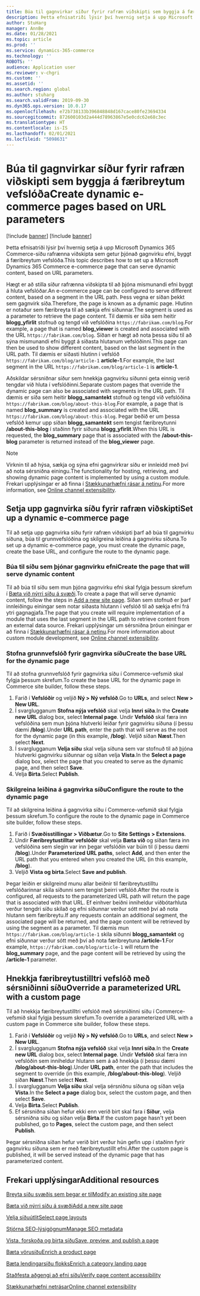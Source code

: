 ```yaml
---
title: Búa til gagnvirkar síður fyrir rafræn viðskipti sem byggja á færibreytum vefslóða
description: Þetta efnisatriði lýsir því hvernig setja á upp Microsoft Dynamics 365 Commerce-síðu rafrænna viðskipta sem getur þjónað gagnvirku efni, byggt á færibreytum vefslóða.
author: StuHarg
manager: AnnBe
ms.date: 01/28/2021
ms.topic: article
ms.prod: ''
ms.service: dynamics-365-commerce
ms.technology: ''
ROBOTS: ''
audience: Application user
ms.reviewer: v-chgri
ms.custom: ''
ms.assetid: ''
ms.search.region: global
ms.author: stuharg
ms.search.validFrom: 2019-09-30
ms.dyn365.ops.version: 10.0.17
ms.openlocfilehash: e72b738133b396848848d167cace80fe23694334
ms.sourcegitcommit: 872600103d2a444d78963867e5e0cdc62e68c3ec
ms.translationtype: HT
ms.contentlocale: is-IS
ms.lasthandoff: 02/01/2021
ms.locfileid: "5098631"
---
```

# <a name="create-dynamic-e-commerce-pages-based-on-url-parameters"></a><span data-ttu-id="9917a-103">Búa til gagnvirkar síður fyrir rafræn viðskipti sem byggja á færibreytum vefslóða</span><span class="sxs-lookup"><span data-stu-id="9917a-103">Create dynamic e-commerce pages based on URL parameters</span></span>

[!include [banner](includes/banner.md)]
[!include [banner](includes/preview-banner.md)]

<span data-ttu-id="9917a-104">Þetta efnisatriði lýsir því hvernig setja á upp Microsoft Dynamics 365 Commerce-síðu rafrænna viðskipta sem getur þjónað gagnvirku efni, byggt á færibreytum vefslóða.</span><span class="sxs-lookup"><span data-stu-id="9917a-104">This topic describes how to set up a Microsoft Dynamics 365 Commerce e-commerce page that can serve dynamic content, based on URL parameters.</span></span>

<span data-ttu-id="9917a-105">Hægt er að stilla síður rafrænna viðskipta til að þjóna mismunandi efni byggt á hluta vefslóðar.</span><span class="sxs-lookup"><span data-stu-id="9917a-105">An e-commerce page can be configured to serve different content, based on a segment in the URL path.</span></span> <span data-ttu-id="9917a-106">Þess vegna er síðan þekkt sem gagnvirk síða.</span><span class="sxs-lookup"><span data-stu-id="9917a-106">Therefore, the page is known as a dynamic page.</span></span> <span data-ttu-id="9917a-107">Hlutinn er notaður sem færibreyta til að sækja efni síðunnar.</span><span class="sxs-lookup"><span data-stu-id="9917a-107">The segment is used as a parameter to retrieve the page content.</span></span> <span data-ttu-id="9917a-108">Til dæmis er síða sem heitir **blogg\_yfirlit** stofnuð og tengd við vefslóðina `https://fabrikam.com/blog`.</span><span class="sxs-lookup"><span data-stu-id="9917a-108">For example, a page that is named **blog\_viewer** is created and associated with the URL `https://fabrikam.com/blog`.</span></span> <span data-ttu-id="9917a-109">Síðan er hægt að nota þessa síðu til að sýna mismunandi efni byggt á síðasta hlutanum vefslóðinni.</span><span class="sxs-lookup"><span data-stu-id="9917a-109">This page can then be used to show different content, based on the last segment in the URL path.</span></span> <span data-ttu-id="9917a-110">Til dæmis er síðasti hlutinn í vefslóð `https://fabrikam.com/blog/article-1` **article-1**.</span><span class="sxs-lookup"><span data-stu-id="9917a-110">For example, the last segment in the URL `https://fabrikam.com/blog/article-1` is **article-1**.</span></span>

<span data-ttu-id="9917a-111">Aðskildar sérsniðnar síður sem hnekkja gagnvirku síðunni geta einnig verið tengdar við hluta í vefslóðinni.</span><span class="sxs-lookup"><span data-stu-id="9917a-111">Separate custom pages that override the dynamic page can also be associated with segments in the URL path.</span></span> <span data-ttu-id="9917a-112">Til dæmis er síða sem heitir **blogg\_samantekt** stofnuð og tengd við vefslóðina `https://fabrikam.com/blog/about-this-blog`.</span><span class="sxs-lookup"><span data-stu-id="9917a-112">For example, a page that is named **blog\_summary** is created and associated with the URL `https://fabrikam.com/blog/about-this-blog`.</span></span> <span data-ttu-id="9917a-113">Þegar beðið er um þessa vefslóð kemur upp síðan **blogg\_samantekt** sem tengist færibreytunni **/about-this-blog** í staðinn fyrir síðuna **blogg\_yfirlit**.</span><span class="sxs-lookup"><span data-stu-id="9917a-113">When this URL is requested, the **blog\_summary** page that is associated with the **/about-this-blog** parameter is returned instead of the **blog\_viewer** page.</span></span>

> [!NOTE]
> <span data-ttu-id="9917a-114">Virknin til að hýsa, sækja og sýna efni gagnvirkrar síðu er innleidd með því að nota sérsniðna einingu.</span><span class="sxs-lookup"><span data-stu-id="9917a-114">The functionality for hosting, retrieving, and showing dynamic page content is implemented by using a custom module.</span></span> <span data-ttu-id="9917a-115">Frekari upplýsingar er að finna í [Stækkunarhæfni rásar á netinu](e-commerce-extensibility/overview.md).</span><span class="sxs-lookup"><span data-stu-id="9917a-115">For more information, see [Online channel extensibility](e-commerce-extensibility/overview.md).</span></span>

## <a name="set-up-a-dynamic-e-commerce-page"></a><span data-ttu-id="9917a-116">Setja upp gagnvirka síðu fyrir rafræn viðskipti</span><span class="sxs-lookup"><span data-stu-id="9917a-116">Set up a dynamic e-commerce page</span></span>

<span data-ttu-id="9917a-117">Til að setja upp gagnvirka síðu fyrir rafræn viðskipti þarf að búa til gagnvirku síðuna, búa til grunnvefslóðina og skilgreina leiðina á gagnvirku síðuna.</span><span class="sxs-lookup"><span data-stu-id="9917a-117">To set up a dynamic e-commerce page, you must create the dynamic page, create the base URL, and configure the route to the dynamic page.</span></span>

### <a name="create-the-page-that-will-serve-dynamic-content"></a><span data-ttu-id="9917a-118">Búa til síðu sem þjónar gagnvirku efni</span><span class="sxs-lookup"><span data-stu-id="9917a-118">Create the page that will serve dynamic content</span></span>

<span data-ttu-id="9917a-119">Til að búa til síðu sem mun þjóna gagnvirku efni skal fylgja þessum skrefum í [Bæta við nýrri síðu á svæði](add-new-page.md).</span><span class="sxs-lookup"><span data-stu-id="9917a-119">To create a page that will serve dynamic content, follow the steps in [Add a new site page](add-new-page.md).</span></span> <span data-ttu-id="9917a-120">Síðan sem stofnuð er þarf innleiðingu einingar sem notar síðasta hlutann í vefslóð til að sækja efni frá ytri gagnagjafa.</span><span class="sxs-lookup"><span data-stu-id="9917a-120">The page that you create will require implementation of a module that uses the last segment in the URL path to retrieve content from an external data source.</span></span> <span data-ttu-id="9917a-121">Frekari upplýsingar um sérsniðna þróun einingar er að finna í [Stækkunarhæfni rásar á netinu](e-commerce-extensibility/overview.md).</span><span class="sxs-lookup"><span data-stu-id="9917a-121">For more information about custom module development, see [Online channel extensibility](e-commerce-extensibility/overview.md).</span></span>

### <a name="create-the-base-url-for-the-dynamic-page"></a><span data-ttu-id="9917a-122">Stofna grunnvefslóð fyrir gagnvirka síðu</span><span class="sxs-lookup"><span data-stu-id="9917a-122">Create the base URL for the dynamic page</span></span>

<span data-ttu-id="9917a-123">Til að stofna grunnvefslóð fyrir gagnvirka síðu í Commerce-vefsmið skal fylgja þessum skrefum.</span><span class="sxs-lookup"><span data-stu-id="9917a-123">To create the base URL for the dynamic page in Commerce site builder, follow these steps.</span></span>

1. <span data-ttu-id="9917a-124">Farið í **Vefslóðir** og veljið **Ný \> Ný vefslóð**.</span><span class="sxs-lookup"><span data-stu-id="9917a-124">Go to **URLs**, and select **New \> New URL**.</span></span>
1. <span data-ttu-id="9917a-125">Í svarglugganum **Stofna nýja vefslóð** skal velja **Innri síða**.</span><span class="sxs-lookup"><span data-stu-id="9917a-125">In the **Create new URL** dialog box, select **Internal page**.</span></span> <span data-ttu-id="9917a-126">Undir **Vefslóð** skal færa inn vefslóðina sem mun þjóna hlutverki leiðar fyrir gagnvirku síðuna (í þessu dæmi **/blog**).</span><span class="sxs-lookup"><span data-stu-id="9917a-126">Under **URL path**, enter the path that will serve as the root for the dynamic page (in this example, **/blog**).</span></span> <span data-ttu-id="9917a-127">Veljið síðan **Næst**.</span><span class="sxs-lookup"><span data-stu-id="9917a-127">Then select **Next**.</span></span>
1. <span data-ttu-id="9917a-128">Í svarglugganum **Velja síðu** skal velja síðuna sem var stofnuð til að þjóna hlutverki gagnvirku síðunnar og síðan velja **Vista**.</span><span class="sxs-lookup"><span data-stu-id="9917a-128">In the **Select a page** dialog box, select the page that you created to serve as the dynamic page, and then select **Save**.</span></span>
1. <span data-ttu-id="9917a-129">Velja **Birta**.</span><span class="sxs-lookup"><span data-stu-id="9917a-129">Select **Publish**.</span></span>

### <a name="configure-the-route-to-the-dynamic-page"></a><span data-ttu-id="9917a-130">Skilgreina leiðina á gagnvirka síðu</span><span class="sxs-lookup"><span data-stu-id="9917a-130">Configure the route to the dynamic page</span></span>

<span data-ttu-id="9917a-131">Til að skilgreina leiðina á gagnvirka síðu í Commerce-vefsmið skal fylgja þessum skrefum.</span><span class="sxs-lookup"><span data-stu-id="9917a-131">To configure the route to the dynamic page in Commerce site builder, follow these steps.</span></span>

1. <span data-ttu-id="9917a-132">Farið í **Svæðisstillingar \> Viðbætur**.</span><span class="sxs-lookup"><span data-stu-id="9917a-132">Go to **Site Settings \> Extensions**.</span></span>
1. <span data-ttu-id="9917a-133">Undir **Færibreytustilltar vefslóðir** skal velja **Bæta við** og síðan færa inn vefslóðina sem slegin var inn þegar vefslóðin var búin til (í þessu dæmi **/blog**).</span><span class="sxs-lookup"><span data-stu-id="9917a-133">Under **Parameterized URL paths**, select **Add**, and then enter the URL path that you entered when you created the URL (in this example, **/blog**).</span></span>
1. <span data-ttu-id="9917a-134">Veljið **Vista og birta**.</span><span class="sxs-lookup"><span data-stu-id="9917a-134">Select **Save and publish**.</span></span>

<span data-ttu-id="9917a-135">Þegar leiðin er skilgreind munu allar beiðnir til færibreytustilltu vefslóðarinnar skila síðunni sem tengist þeirri vefslóð.</span><span class="sxs-lookup"><span data-stu-id="9917a-135">After the route is configured, all requests to the parameterized URL path will return the page that is associated with that URL.</span></span> <span data-ttu-id="9917a-136">Ef einhver beiðni inniheldur viðbótarhluta verður tengdri síðu skilað og efni síðunnar verður sótt með því að nota hlutann sem færibreytu.</span><span class="sxs-lookup"><span data-stu-id="9917a-136">If any requests contain an additional segment, the associated page will be returned, and the page content will be retrieved by using the segment as a parameter.</span></span> <span data-ttu-id="9917a-137">Til dæmis mun `https://fabrikam.com/blog/article-1` skila síðunni **blogg\_samantekt** og efni síðunnar verður sótt með því að nota færibreytuna **/article-1**.</span><span class="sxs-lookup"><span data-stu-id="9917a-137">For example, `https://fabrikam.com/blog/article-1` will return the **blog\_summary** page, and the page content will be retrieved by using the **/article-1** parameter.</span></span>

## <a name="override-a-parameterized-url-with-a-custom-page"></a><span data-ttu-id="9917a-138">Hnekkja færibreytustilltri vefslóð með sérsniðinni síðu</span><span class="sxs-lookup"><span data-stu-id="9917a-138">Override a parameterized URL with a custom page</span></span>

<span data-ttu-id="9917a-139">Til að hnekkja færibreytustilltri vefslóð með sérsniðinni síðu í Commerce-vefsmið skal fylgja þessum skrefum.</span><span class="sxs-lookup"><span data-stu-id="9917a-139">To override a parameterized URL with a custom page in Commerce site builder, follow these steps.</span></span>

1. <span data-ttu-id="9917a-140">Farið í **Vefslóðir** og veljið **Ný \> Ný vefslóð**.</span><span class="sxs-lookup"><span data-stu-id="9917a-140">Go to **URLs**, and select **New \> New URL**.</span></span>
1. <span data-ttu-id="9917a-141">Í svarglugganum **Stofna nýja vefslóð** skal velja **Innri síða**.</span><span class="sxs-lookup"><span data-stu-id="9917a-141">In the **Create new URL** dialog box, select **Internal page**.</span></span> <span data-ttu-id="9917a-142">Undir **Vefslóð** skal færa inn vefslóðin sem inniheldur hlutann sem á að hnekkja (í þessu dæmi **/blog/about-this-blog**).</span><span class="sxs-lookup"><span data-stu-id="9917a-142">Under **URL path**, enter the path that includes the segment to override (in this example, **/blog/about-this-blog**).</span></span> <span data-ttu-id="9917a-143">Veljið síðan **Næst**.</span><span class="sxs-lookup"><span data-stu-id="9917a-143">Then select **Next**.</span></span>
1. <span data-ttu-id="9917a-144">Í svarglugganum **Velja síðu** skal velja sérsniðnu síðuna og síðan velja **Vista**.</span><span class="sxs-lookup"><span data-stu-id="9917a-144">In the **Select a page** dialog box, select the custom page, and then select **Save**.</span></span>
1. <span data-ttu-id="9917a-145">Velja **Birta**.</span><span class="sxs-lookup"><span data-stu-id="9917a-145">Select **Publish**.</span></span>
1. <span data-ttu-id="9917a-146">Ef sérsniðna síðan hefur ekki enn verið birt skal fara í **Síður**, velja sérsniðna síðu og síðan velja **Birta**.</span><span class="sxs-lookup"><span data-stu-id="9917a-146">If the custom page hasn't yet been published, go to **Pages**, select the custom page, and then select **Publish**.</span></span>

<span data-ttu-id="9917a-147">Þegar sérsniðna síðan hefur verið birt verður hún gefin upp í staðinn fyrir gagnvirku síðuna sem er með færibreytustillt efni.</span><span class="sxs-lookup"><span data-stu-id="9917a-147">After the custom page is published, it will be served instead of the dynamic page that has parameterized content.</span></span>

## <a name="additional-resources"></a><span data-ttu-id="9917a-148">Frekari upplýsingar</span><span class="sxs-lookup"><span data-stu-id="9917a-148">Additional resources</span></span>

[<span data-ttu-id="9917a-149">Breyta síðu svæðis sem þegar er til</span><span class="sxs-lookup"><span data-stu-id="9917a-149">Modify an existing site page</span></span>](modify-existing-page.md)

[<span data-ttu-id="9917a-150">Bæta við nýrri síðu á svæði</span><span class="sxs-lookup"><span data-stu-id="9917a-150">Add a new site page</span></span>](add-new-page.md)

[<span data-ttu-id="9917a-151">Velja síðuútlit</span><span class="sxs-lookup"><span data-stu-id="9917a-151">Select page layouts</span></span>](select-page-layouts.md)

[<span data-ttu-id="9917a-152">Stjórna SEO-lýsigögnum</span><span class="sxs-lookup"><span data-stu-id="9917a-152">Manage SEO metadata</span></span>](manage-seo-metadata.md)

[<span data-ttu-id="9917a-153">Vista, forskoða og birta síðu</span><span class="sxs-lookup"><span data-stu-id="9917a-153">Save, preview, and publish a page</span></span>](save-preview-publish-page.md)

[<span data-ttu-id="9917a-154">Bæta vörusíðu</span><span class="sxs-lookup"><span data-stu-id="9917a-154">Enrich a product page</span></span>](enrich-product-page.md)

[<span data-ttu-id="9917a-155">Bæta lendingarsíðu flokks</span><span class="sxs-lookup"><span data-stu-id="9917a-155">Enrich a category landing page</span></span>](enrich-category-page.md)

[<span data-ttu-id="9917a-156">Staðfesta aðgengi að efni síðu</span><span class="sxs-lookup"><span data-stu-id="9917a-156">Verify page content accessibility</span></span>](verify-accessibility.md)

[<span data-ttu-id="9917a-157">Stækkunarhæfni netrásar</span><span class="sxs-lookup"><span data-stu-id="9917a-157">Online channel extensibility</span></span>](e-commerce-extensibility/overview.md)

